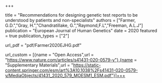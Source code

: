 

+++

title = "Recommendations for designing genetic test reports to be understood by patients and non-specialists" authors = ["Farmer, G.D.","Gray, H.","Chandratillake, G.","Raymond,F.L","Freeman, A.L.J"] publication = "European Journal of Human Genetics" date = 2020 featured = true publication_types = ["2"]

url_pdf = "pdf/Farmer2020EJHG.pdf"

url_custom = [{name = "Open Access",url = "https://www.nature.com/articles/s41431-020-0579-y"},{name = "Supplementary Materials",url = "https://static-content.springer.com/esm/art%3A10.1038%2Fs41431-020-0579-y/MediaObjects/41431_2020_579_MOESM1_ESM.pdf"}]+++
